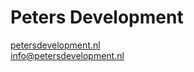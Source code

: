 # Peters Development
<a href='https://www.petersdevelopment.nl'>petersdevelopment.nl</a><br>
<a href='mailto:info@petersdevelopment.nl'>info@petersdevelopment.nl</a>
